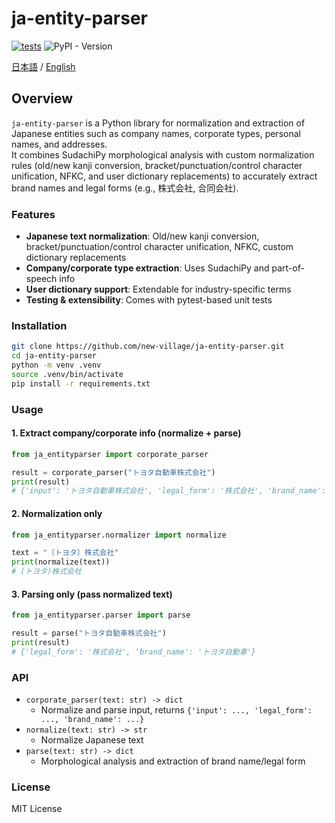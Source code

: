 
# ja-entity-parser  
[![tests](https://github.com/new-village/ja-entity-parser/actions/workflows/tests.yml/badge.svg)](https://github.com/new-village/ja-entity-parser/actions/workflows/tests.yml) ![PyPI - Version](https://img.shields.io/pypi/v/ja_entityparser)
  
[日本語](./docs/README_ja.md) / [English](./README.md)  
  

## Overview

`ja-entity-parser` is a Python library for normalization and extraction of Japanese entities such as company names, corporate types, personal names, and addresses.  
It combines SudachiPy morphological analysis with custom normalization rules (old/new kanji conversion, bracket/punctuation/control character unification, NFKC, and user dictionary replacements) to accurately extract brand names and legal forms (e.g., 株式会社, 合同会社).

### Features

- **Japanese text normalization**: Old/new kanji conversion, bracket/punctuation/control character unification, NFKC, custom dictionary replacements
- **Company/corporate type extraction**: Uses SudachiPy and part-of-speech info
- **User dictionary support**: Extendable for industry-specific terms
- **Testing & extensibility**: Comes with pytest-based unit tests

### Installation

```bash
git clone https://github.com/new-village/ja-entity-parser.git
cd ja-entity-parser
python -m venv .venv
source .venv/bin/activate
pip install -r requirements.txt
```

### Usage

#### 1. Extract company/corporate info (normalize + parse)

```python
from ja_entityparser import corporate_parser

result = corporate_parser("トヨタ自動車株式会社")
print(result)
# {'input': 'トヨタ自動車株式会社', 'legal_form': '株式会社', 'brand_name': 'トヨタ自動車'}
```

#### 2. Normalization only

```python
from ja_entityparser.normalizer import normalize

text = "〔トヨタ〕株式会社"
print(normalize(text))
# (トヨタ)株式会社
```

#### 3. Parsing only (pass normalized text)

```python
from ja_entityparser.parser import parse

result = parse("トヨタ自動車株式会社")
print(result)
# {'legal_form': '株式会社', 'brand_name': 'トヨタ自動車'}
```

### API

- `corporate_parser(text: str) -> dict`
	- Normalize and parse input, returns `{'input': ..., 'legal_form': ..., 'brand_name': ...}`
- `normalize(text: str) -> str`
	- Normalize Japanese text
- `parse(text: str) -> dict`
	- Morphological analysis and extraction of brand name/legal form

### License

MIT License
